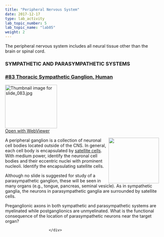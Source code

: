 ```yaml
---
title: "Peripheral Nervous System"
date: 2017-12-17
type: lab_activity
lab_topic_number: 5
lab_topic_name: "lab05"
weight: 2
---
```

<div class="entrybody">
						<p>The peripheral nervous system includes all neural tissue other than the brain or spinal cord.</p>

<h3><span class="caps">SYMPATHETIC AND PARASYMPATHETIC SYSTEMS</span></h3>

<h3><u>#83 Thoracic Sympathetic Ganglion, Human</u></h3>

<div class="thumbnail"> <a href="http://virtualslides.cumc.columbia.edu/83.svs/view.apml?" target="_blank"><img alt="Thumbnail image for slide_083.jpg" src="http://histologylab.ccnmtl.columbia.edu/assets/images/slide_083-thumb-170x143-1593.jpg" width="170" height="143" class="mt-image-left"></a><br><a href="http://virtualslides.cumc.columbia.edu/83.svs/view.apml?" target="_blank">Open with WebViewer</a> </div>

<p><img src="http://histologylab.ccnmtl.columbia.edu/assets/images/83%20thoracic%20sympathetic%20ganglion.jpg" style="width:165px; height:150px; float:right;">A peripheral ganglion is a collection of neuronal cell bodies located outside of the <span class="caps">CNS. </span> In general, each cell body is encapsulated by <u>satellite cells</u>.  With medium power, identify the neuronal cell bodies and their eccentric nuclei with prominent nucleoli. Identify the encapsulating satellite cells.</p>

<p>Although no slide is suggested for study of a parasympathetic ganglion, these will be seen in many organs (e.g., tongue, pancreas, seminal vesicle).  As in sympathetic ganglia, the neurons in parasympathetic ganglia are surrounded by satellite cells.   </p>

<p>Preganglionic axons in both sympathetic and parasympathetic systems are myelinated while postganglionics are unmyelinated.  What is the functional consequence of the location of parasympathetic  neurons near the target organ? </p>
						
						
						</div>
